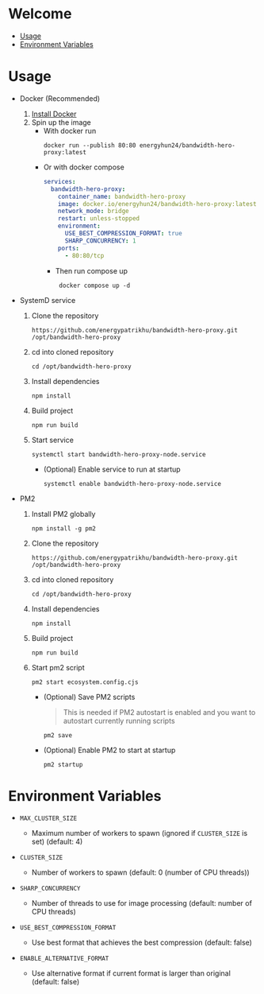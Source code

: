 # Welcome

- [Usage](#usage)
- [Environment Variables](#environment-variables)

# Usage

- Docker (Recommended)

  1. [Install Docker](https://docs.docker.com/engine/install/)
  2. Spin up the image
     - With docker run
       ```
       docker run --publish 80:80 energyhun24/bandwidth-hero-proxy:latest
       ```
     - Or with docker compose
       ```yml
       services:
         bandwidth-hero-proxy:
           container_name: bandwidth-hero-proxy
           image: docker.io/energyhun24/bandwidth-hero-proxy:latest
           network_mode: bridge
           restart: unless-stopped
           environment:
             USE_BEST_COMPRESSION_FORMAT: true
             SHARP_CONCURRENCY: 1
           ports:
             - 80:80/tcp
       ```
       - Then run compose up
         ```
          docker compose up -d
         ```

- SystemD service

  1. Clone the repository
     ```
     https://github.com/energypatrikhu/bandwidth-hero-proxy.git /opt/bandwidth-hero-proxy
     ```
  2. cd into cloned repository
     ```
     cd /opt/bandwidth-hero-proxy
     ```
  3. Install dependencies
     ```
     npm install
     ```
  4. Build project
     ```
     npm run build
     ```
  5. Start service
     ```
     systemctl start bandwidth-hero-proxy-node.service
     ```
     - (Optional) Enable service to run at startup
       ```
       systemctl enable bandwidth-hero-proxy-node.service
       ```

- PM2
  1. Install PM2 globally
     ```
     npm install -g pm2
     ```
  2. Clone the repository
     ```
     https://github.com/energypatrikhu/bandwidth-hero-proxy.git /opt/bandwidth-hero-proxy
     ```
  3. cd into cloned repository
     ```
     cd /opt/bandwidth-hero-proxy
     ```
  4. Install dependencies
     ```
     npm install
     ```
  5. Build project
     ```
     npm run build
     ```
  6. Start pm2 script
     ```
     pm2 start ecosystem.config.cjs
     ```
     - (Optional) Save PM2 scripts
       > This is needed if PM2 autostart is enabled and you want to autostart currently running scripts
       ```
       pm2 save
       ```
     - (Optional) Enable PM2 to start at startup
       ```
       pm2 startup
       ```

# Environment Variables

- `MAX_CLUSTER_SIZE`

  - Maximum number of workers to spawn (ignored if `CLUSTER_SIZE` is set) (default: 4)

- `CLUSTER_SIZE`

  - Number of workers to spawn (default: 0 (number of CPU threads))

- `SHARP_CONCURRENCY`

  - Number of threads to use for image processing (default: number of CPU threads)

- `USE_BEST_COMPRESSION_FORMAT`

  - Use best format that achieves the best compression (default: false)

- `ENABLE_ALTERNATIVE_FORMAT`
  - Use alternative format if current format is larger than original (default: false)
